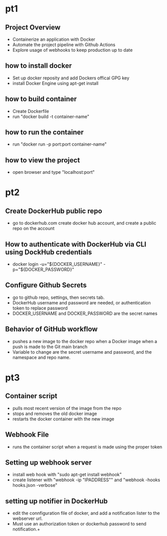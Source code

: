# pt1
## Project Overview
- Containerize  an application with Docker
- Automate the project pipeline with Github Actions
- Explore usage of webhooks to keep production up to date
## how to install docker 
- Set up docker reposity and add Dockers offical GPG key
- install Docker Engine using apt-get install
## how to build container
- Create Dockerfile 
- run "docker build  -t container-name"
## how to run the container
- run "docker run -p port:port container-name"
## how to view the project
- open browser and type "localhost:port"
# pt2
## Create DockerHub public repo
- go to dockerhub.com create docker hub account, and create a public repo on the account
## How to authenticate with DockerHub via CLI using DockHub credentials
- docker login -u="${DOCKER_USERNAME}" -p="${DOCKER_PASSWORD}"
## Configure Github Secrets
- go to github repo, settings, then secrets tab. 
- DockerHub username and password are needed, or authentication token to replace password
- DOCKER_USERNAME and DOCKER_PASSWORD are the secret names
## Behavior of GitHub workflow
- pushes a new image to the docker repo when a Docker image when a push is made to the Git main branch
- Variable to change are the secret username and password, and the namespace and repo name.
# pt3
## Container script
- pulls most recent version of the image from the repo
- stops and removes the old docker image
- restarts the docker container with the new image
## Webhook File
- runs the container script when a request is made using the proper token
## Setting up webhook server
- install web hook with "sudo apt-get install webhook"
- create  listener with "webhook -ip "IPADDRESS"" and "webhook -hooks hooks.json -verbose"
## setting up notifier in DockerHub
- edit the connfiguration file of docker, and add a notification lister to the webserver url.
- Must use an authorization token or dockerhub password to send notification.+
